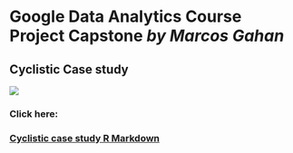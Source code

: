 # Google Data Analytics Course Project Capstone *by Marcos Gahan*
## Cyclistic Case study
![](https://miro.medium.com/max/293/1*nPqUTH1pkj8BWtQrd8WYIg.png)

### Click here:
### [Cyclistic case study R Markdown](https://rpubs.com/marcosgahan/991488)

